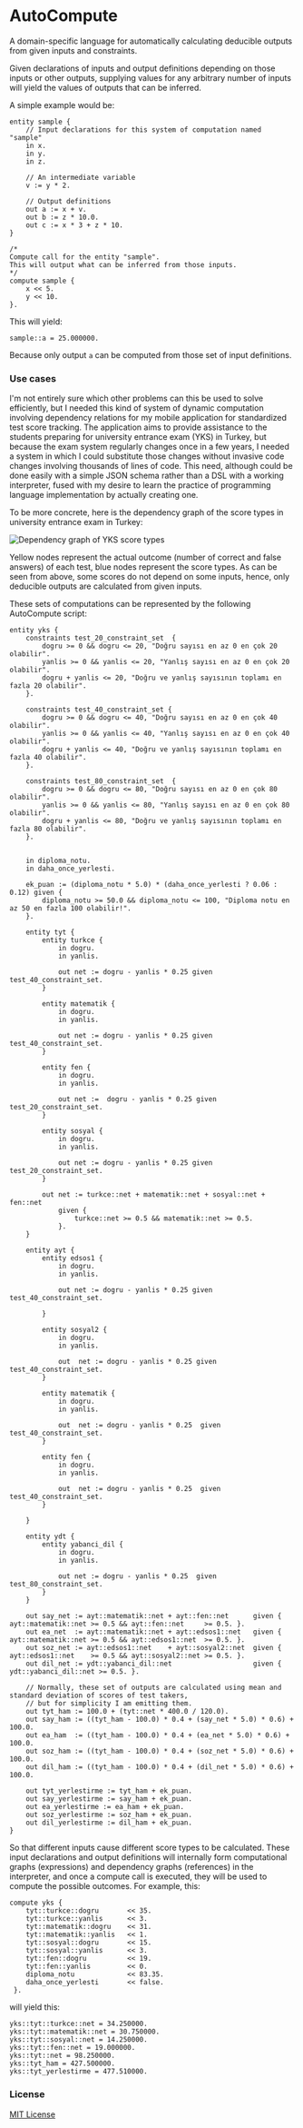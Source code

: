 # AutoCompute

A domain-specific language for automatically calculating deducible outputs from given inputs and constraints.

Given declarations of inputs and output definitions depending on those inputs or other outputs, supplying values for any arbitrary number of inputs will yield the values of outputs that can be inferred.

A simple example would be:
```
entity sample {
    // Input declarations for this system of computation named "sample"
    in x.
    in y.
    in z.

    // An intermediate variable
    v := y * 2.
    
    // Output definitions
    out a := x + v.
    out b := z * 10.0.
    out c := x * 3 + z * 10.
}

/*  
Compute call for the entity "sample". 
This will output what can be inferred from those inputs. 
*/
compute sample {
    x << 5.
    y << 10.
}.
```
This will yield:
```
sample::a = 25.000000.
```
Because only output `a` can be computed from those set of input definitions.
### Use cases
I'm not entirely sure which other problems can this be used to solve efficiently, but I needed this kind of system of dynamic computation involving dependency relations for my mobile application for standardized test score tracking. The application aims to provide assistance to the students preparing for university entrance exam (YKS) in Turkey, but because the exam system regularly changes once in a few years, I needed a system in which I could substitute those changes without invasive code changes involving thousands of lines of code. This need, although could be done easily with a simple JSON schema rather than a DSL with a working interpreter, fused with my desire to learn the practice of programming language implementation by actually creating one.

To be more concrete, here is the dependency graph of the score types in university entrance exam in Turkey:

![Dependency graph of YKS score types](img/dependency_graph_yks.png "Dependency graph of YKS score types")

Yellow nodes represent the actual outcome (number of correct and false answers) of each test, blue nodes represent the score types. As can be seen from above, some scores do not depend on some inputs, hence, only deducible outputs are calculated from given inputs.

These sets of computations can be represented by the following AutoCompute script:

```
entity yks {
    constraints test_20_constraint_set  {
        dogru >= 0 && dogru <= 20, "Doğru sayısı en az 0 en çok 20 olabilir".
        yanlis >= 0 && yanlis <= 20, "Yanlış sayısı en az 0 en çok 20 olabilir".
        dogru + yanlis <= 20, "Doğru ve yanlış sayısının toplamı en fazla 20 olabilir".
    }.

    constraints test_40_constraint_set {
        dogru >= 0 && dogru <= 40, "Doğru sayısı en az 0 en çok 40 olabilir".
        yanlis >= 0 && yanlis <= 40, "Yanlış sayısı en az 0 en çok 40 olabilir".
        dogru + yanlis <= 40, "Doğru ve yanlış sayısının toplamı en fazla 40 olabilir".
    }.

    constraints test_80_constraint_set  {
        dogru >= 0 && dogru <= 80, "Doğru sayısı en az 0 en çok 80 olabilir".
        yanlis >= 0 && yanlis <= 80, "Yanlış sayısı en az 0 en çok 80 olabilir".
        dogru + yanlis <= 80, "Doğru ve yanlış sayısının toplamı en fazla 80 olabilir".
    }.


    in diploma_notu.
    in daha_once_yerlesti.

    ek_puan := (diploma_notu * 5.0) * (daha_once_yerlesti ? 0.06 : 0.12) given {
        diploma_notu >= 50.0 && diploma_notu <= 100, "Diploma notu en az 50 en fazla 100 olabilir!".
    }.

    entity tyt {
        entity turkce {
            in dogru.
            in yanlis.

            out net := dogru - yanlis * 0.25 given test_40_constraint_set.
        }

        entity matematik {
            in dogru.
            in yanlis.

            out net := dogru - yanlis * 0.25 given test_40_constraint_set.
        }

        entity fen {
            in dogru.
            in yanlis.

            out net :=  dogru - yanlis * 0.25 given test_20_constraint_set.
        }

        entity sosyal {
            in dogru.
            in yanlis.

            out net := dogru - yanlis * 0.25 given test_20_constraint_set.
        }

        out net := turkce::net + matematik::net + sosyal::net + fen::net
            given {
                turkce::net >= 0.5 && matematik::net >= 0.5.
            }.
    }

    entity ayt {
        entity edsos1 {
            in dogru.
            in yanlis.

            out net := dogru - yanlis * 0.25 given test_40_constraint_set.

        }

        entity sosyal2 {
            in dogru.
            in yanlis.

            out  net := dogru - yanlis * 0.25 given test_40_constraint_set.
        }

        entity matematik {
            in dogru.
            in yanlis.

            out  net := dogru - yanlis * 0.25  given test_40_constraint_set.
        }

        entity fen {
            in dogru.
            in yanlis.

            out  net := dogru - yanlis * 0.25  given test_40_constraint_set.
        }

    }

    entity ydt {
        entity yabanci_dil {
            in dogru.
            in yanlis.

            out net := dogru - yanlis * 0.25  given test_80_constraint_set.
        }
    }

    out say_net := ayt::matematik::net + ayt::fen::net      given { ayt::matematik::net >= 0.5 && ayt::fen::net     >= 0.5. }.
    out ea_net  := ayt::matematik::net + ayt::edsos1::net   given { ayt::matematik::net >= 0.5 && ayt::edsos1::net  >= 0.5. }.
    out soz_net := ayt::edsos1::net    + ayt::sosyal2::net  given { ayt::edsos1::net    >= 0.5 && ayt::sosyal2::net >= 0.5. }.
    out dil_net := ydt::yabanci_dil::net                    given { ydt::yabanci_dil::net >= 0.5. }.

    // Normally, these set of outputs are calculated using mean and standard deviation of scores of test takers,
    // but for simplicity I am emitting them.
    out tyt_ham := 100.0 + (tyt::net * 400.0 / 120.0).
    out say_ham := ((tyt_ham - 100.0) * 0.4 + (say_net * 5.0) * 0.6) + 100.0.
    out ea_ham  := ((tyt_ham - 100.0) * 0.4 + (ea_net * 5.0) * 0.6) + 100.0.
    out soz_ham := ((tyt_ham - 100.0) * 0.4 + (soz_net * 5.0) * 0.6) + 100.0.
    out dil_ham := ((tyt_ham - 100.0) * 0.4 + (dil_net * 5.0) * 0.6) + 100.0.

    out tyt_yerlestirme := tyt_ham + ek_puan.
    out say_yerlestirme := say_ham + ek_puan.
    out ea_yerlestirme := ea_ham + ek_puan.
    out soz_yerlestirme := soz_ham + ek_puan.
    out dil_yerlestirme := dil_ham + ek_puan.
}
```
So that different inputs cause different score types to be calculated. These input declarations and output definitions will internally form computational graphs (expressions) and dependency graphs (references) in the interpreter, and once a compute call is executed, they will be used to compute the possible outcomes.
For example, this:
```
compute yks {
    tyt::turkce::dogru       << 35.
    tyt::turkce::yanlis      << 3.
    tyt::matematik::dogru    << 31.
    tyt::matematik::yanlis   << 1.
    tyt::sosyal::dogru       << 15.
    tyt::sosyal::yanlis      << 3.
    tyt::fen::dogru          << 19.
    tyt::fen::yanlis         << 0.
    diploma_notu             << 83.35.
    daha_once_yerlesti       << false.  
 }.
```
will yield this:
```
yks::tyt::turkce::net = 34.250000.
yks::tyt::matematik::net = 30.750000.
yks::tyt::sosyal::net = 14.250000.
yks::tyt::fen::net = 19.000000.
yks::tyt::net = 98.250000.
yks::tyt_ham = 427.500000.
yks::tyt_yerlestirme = 477.510000.
```

### License

[MIT License](/LICENSE)
